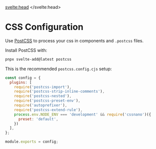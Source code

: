 <svelte:head>
    <title>CSS - Kleos</title>
</svelte:head>

# CSS Configuration

Use [PostCSS](https://postcss.org/) to process your css in components and `.postcss` files.

Install PostCSS with:

```bash
pnpx svelte-add@latest postcss
```

This is the recommended `postcss.config.cjs` setup:

```js
const config = {
  plugins: [
    require('postcss-import'),
    require('postcss-strip-inline-comments'),
    require('postcss-nested'),
    require('postcss-preset-env'),
    require('autoprefixer'),
    require('postcss-extend-rule'),
    process.env.NODE_ENV === 'development' && require('cssnano')({
      preset: 'default',
    })
  ],
};

module.exports = config;
```